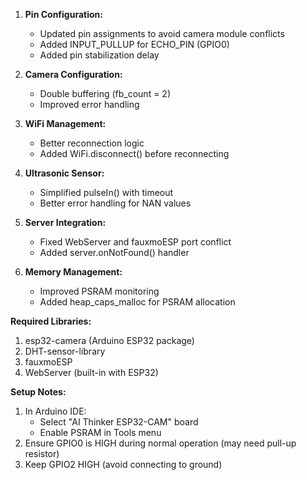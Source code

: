 1. **Pin Configuration:**
   - Updated pin assignments to avoid camera module conflicts
   - Added INPUT_PULLUP for ECHO_PIN (GPIO0)
   - Added pin stabilization delay

2. **Camera Configuration:**
   - Double buffering (fb_count = 2)
   - Improved error handling

3. **WiFi Management:**
   - Better reconnection logic
   - Added WiFi.disconnect() before reconnecting

4. **Ultrasonic Sensor:**
   - Simplified pulseIn() with timeout
   - Better error handling for NAN values

5. **Server Integration:**
   - Fixed WebServer and fauxmoESP port conflict
   - Added server.onNotFound() handler

6. **Memory Management:**
   - Improved PSRAM monitoring
   - Added heap_caps_malloc for PSRAM allocation

**Required Libraries:**
1. esp32-camera (Arduino ESP32 package)
2. DHT-sensor-library
3. fauxmoESP
4. WebServer (built-in with ESP32)

**Setup Notes:**
1. In Arduino IDE:
   - Select "AI Thinker ESP32-CAM" board
   - Enable PSRAM in Tools menu
2. Ensure GPIO0 is HIGH during normal operation (may need pull-up resistor)
3. Keep GPIO2 HIGH (avoid connecting to ground)
